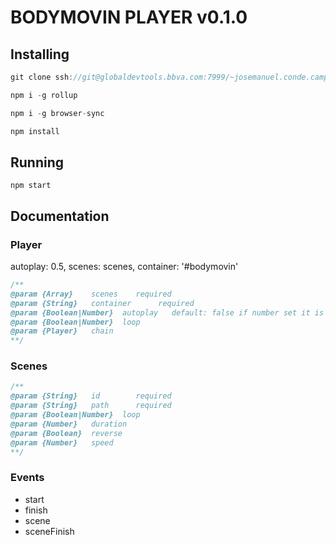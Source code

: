 # BODYMOVIN PLAYER v0.1.0

## Installing

```javascript
git clone ssh://git@globaldevtools.bbva.com:7999/~josemanuel.conde.campo/animation-player.git

npm i -g rollup

npm i -g browser-sync

npm install
```

## Running
```
npm start
```

## Documentation

### Player
autoplay: 0.5,
        scenes: scenes,
        container: '#bodymovin'
```javascript
/**
@param {Array}    scenes    required
@param {String}   container      required
@param {Boolean|Number}  autoplay   default: false if number set it is a delay in seconds
@param {Boolean|Number}  loop
@param {Player}   chain
**/
```

### Scenes

```javascript
/**
@param {String}   id        required
@param {String}   path      required
@param {Boolean|Number}  loop
@param {Number}   duration
@param {Boolean}  reverse
@param {Number}   speed
**/
```

### Events
* start
* finish
* scene
* sceneFinish